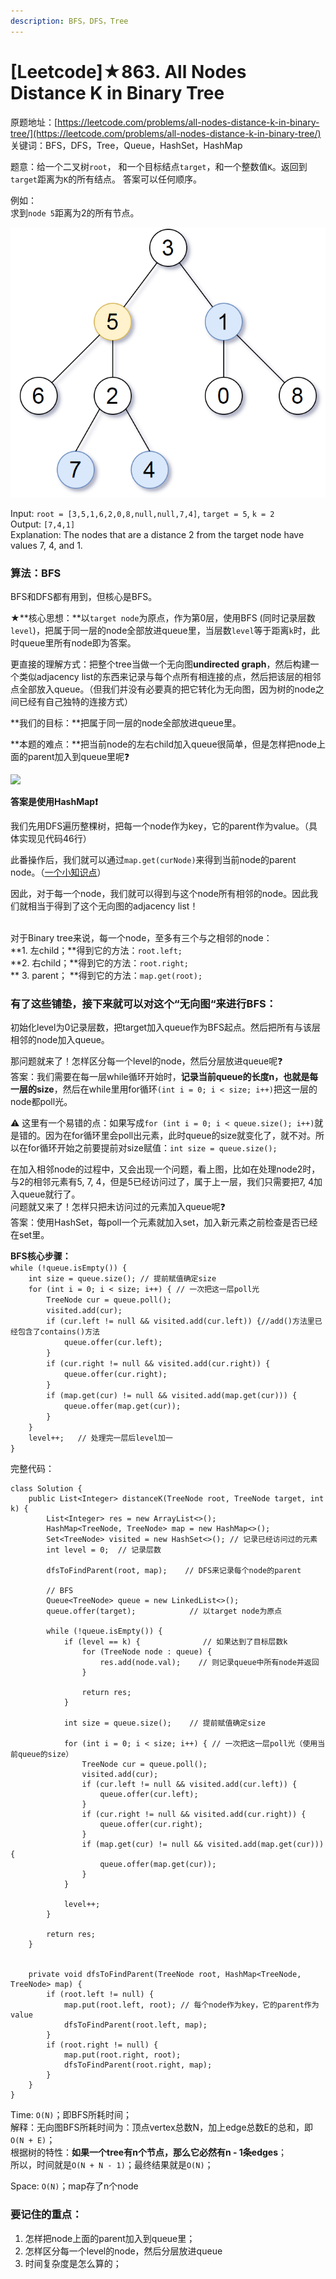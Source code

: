 ```yaml
---
description: BFS，DFS，Tree
---
```


# \[Leetcode]★863. All Nodes Distance K in Binary Tree

原题地址：[https://leetcode.com/problems/all-nodes-distance-k-in-binary-tree/](https://leetcode.com/problems/all-nodes-distance-k-in-binary-tree/) 关键词：BFS，DFS，Tree，Queue，HashSet，HashMap

题意：给一个二叉树`root`， 和一个目标结点`target`，和一个整数值`K`。返回到`target`距离为`K`的所有结点。 答案可以任何顺序。

例如：\
求到`node 5`距离为2的所有节点。

![](../.gitbook/assets/sketch0.png)

Input: `root = [3,5,1,6,2,0,8,null,null,7,4]`, `target = 5`, `k = 2`\
Output: `[7,4,1]`\
Explanation: The nodes that are a distance 2 from the target node have values 7, 4, and 1.



### 算法：BFS

BFS和DFS都有用到，但核心是BFS。

★**核心思想：**以`target node`为原点，作为第0层，使用BFS (同时记录层数`level`)，把属于同一层的node全部放进queue里，当层数`level`等于距离`k`时，此时queue里所有node即为答案。

更直接的理解方式：把整个tree当做一个无向图**undirected graph**，然后构建一个类似adjacency list的东西来记录与每个点所有相连接的点，然后把该层的相邻点全部放入queue。（但我们并没有必要真的把它转化为无向图，因为树的node之间已经有自己独特的连接方式）



**我们的目标：**把属于同一层的node全部放进queue里。

**本题的难点：**把当前node的左右child加入queue很简单，但是怎样把node上面的parent加入到queue里呢❓

![](../.gitbook/assets/IMG\_6442.jpg)

**答案是使用HashMap❗️**

我们先用DFS遍历整棵树，把每一个node作为key，它的parent作为value。（具体实现见代码46行）

&#x20;此番操作后，我们就可以通过`map.get(curNode)`来得到当前node的parent node。（[一个小知识点](https://bhnigw.gitbook.io/1/shu-ju-jie-gou-map#ru-guo-ba-treenode-jia-ru-hashmap)）

因此，对于每一个node，我们就可以得到与这个node所有相邻的node。因此我们就相当于得到了这个无向图的adjacency list！

\
对于Binary tree来说，每一个node，至多有三个与之相邻的node：\
&#x20;   **1. 左child；**得到它的方法：`root.left;`\
&#x20;   **2. 右child；**得到它的方法：`root.right;`\
&#x20;  ** 3. parent； **得到它的方法：`map.get(root);`

### &#x20;有了这些铺垫，接下来就可以对这个“无向图“来进行BFS：

初始化level为0记录层数，把target加入queue作为BFS起点。然后把所有与该层相邻的node加入queue。

那问题就来了！怎样区分每一个level的node，然后分层放进queue呢❓\
答案：我们需要在每一层while循环开始时，**记录当前queue的长度n，也就是每一层的size**，然后在while里用for循环`(int i = 0; i < size; i++)`把这一层的node都poll光。

⚠️  这里有一个易错的点：如果写成`for (int i = 0; i < queue.size(); i++)`就是错的。因为在for循环里会poll出元素，此时queue的size就变化了，就不对。所以在for循环开始之前要提前对size赋值：`int size = queue.size();`



在加入相邻node的过程中，又会出现一个问题，看上图，比如在处理node2时，与2的相邻元素有5, 7, 4，但是5已经访问过了，属于上一层，我们只需要把7, 4加入queue就行了。\
问题就又来了！怎样只把未访问过的元素加入queue呢❓\
答案：使用HashSet，每poll一个元素就加入set，加入新元素之前检查是否已经在set里。



**BFS核心步骤：**\
`while (!queue.isEmpty()) {`\
`    int size = queue.size(); // 提前赋值确定size`\
`     for (int i = 0; i < size; i++) { // 一次把这一层poll光  `\
`         TreeNode cur = queue.poll();   `\
`         visited.add(cur);  `\
`        if (cur.left != null && visited.add(cur.left)) {//add()方法里已经包含了contains()方法`\
`             queue.offer(cur.left);  `\
`         }  `\
`         if (cur.right != null && visited.add(cur.right)) {  `\
`             queue.offer(cur.right);  `\
`        }`\
`         if (map.get(cur) != null && visited.add(map.get(cur))) {  `\
`             queue.offer(map.get(cur));  `\
`         }  `\
`    }`\
`    level++;   // 处理完一层后level加一`\
`}`



完整代码：

```
class Solution {
    public List<Integer> distanceK(TreeNode root, TreeNode target, int k) {
        List<Integer> res = new ArrayList<>();
        HashMap<TreeNode, TreeNode> map = new HashMap<>();
        Set<TreeNode> visited = new HashSet<>(); // 记录已经访问过的元素
        int level = 0;  // 记录层数
               
        dfsToFindParent(root, map);    // DFS来记录每个node的parent
        
        // BFS
        Queue<TreeNode> queue = new LinkedList<>();
        queue.offer(target);            // 以target node为原点
        
        while (!queue.isEmpty()) {
            if (level == k) {              // 如果达到了目标层数k
                for (TreeNode node : queue) { 
                    res.add(node.val);    // 则记录queue中所有node并返回
                }
                
                return res;
            }
            
            int size = queue.size();    // 提前赋值确定size
            
            for (int i = 0; i < size; i++) { // 一次把这一层poll光（使用当前queue的size）
                TreeNode cur = queue.poll(); 
                visited.add(cur);
                if (cur.left != null && visited.add(cur.left)) {
                    queue.offer(cur.left); 
                }
                if (cur.right != null && visited.add(cur.right)) {
                    queue.offer(cur.right);
                }  
                if (map.get(cur) != null && visited.add(map.get(cur))) {
                    queue.offer(map.get(cur));
                }
            }
            
            level++;
        }
        
        return res;
    }
    
    
    private void dfsToFindParent(TreeNode root, HashMap<TreeNode, TreeNode> map) {
        if (root.left != null) {
            map.put(root.left, root); // 每个node作为key，它的parent作为value
            dfsToFindParent(root.left, map);
        }
        if (root.right != null) {
            map.put(root.right, root);
            dfsToFindParent(root.right, map);
        }
    }
}
```

Time: `O(N)`；即BFS所耗时间；\
解释：无向图BFS所耗时间为：顶点vertex总数N，加上edge总数E的总和，即`O(N + E)`；\
根据树的特性：**如果一个tree有n个节点，那么它必然有n - 1条edges**；\
所以，时间就是`O(N + N - 1)`；最终结果就是`O(N)`；

Space: `O(N)`；map存了n个node



### 要记住的重点：

1. 怎样把node上面的parent加入到queue里；
2. 怎样区分每一个level的node，然后分层放进queue
3. 时间复杂度是怎么算的；







